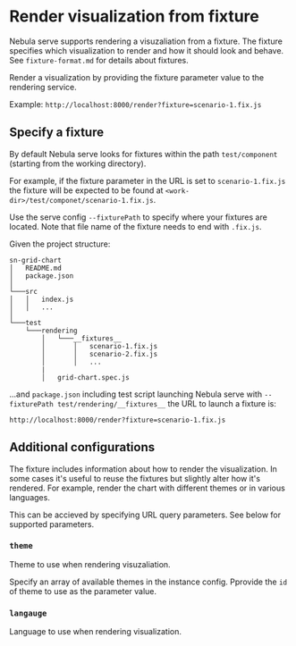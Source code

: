 # Render visualization from fixture

Nebula serve supports rendering a visuzaliation from a fixture. The fixture specifies which visualization to render and how it should look and behave. See `fixture-format.md` for details about fixtures.

Render a visualization by providing the fixture parameter value to the rendering service.

Example: `http://localhost:8000/render?fixture=scenario-1.fix.js`

## Specify a fixture

By default Nebula serve looks for fixtures within the path `test/component` (starting from the working directory).

For example, if the fixture parameter in the URL is set to `scenario-1.fix.js` the fixture will be expected to be found at `<work-dir>/test/componet/scenario-1.fix.js`.

Use the serve config `--fixturePath` to specify where your fixtures are located. Note that file name of the fixture needs to end with `.fix.js`.

Given the project structure:

```
sn-grid-chart
│   README.md
│   package.json
│
└───src
│   │   index.js
│   │   ...
│
└───test
    └───rendering
        │   └───__fixtures__
        │       │   scenario-1.fix.js
        │       │   scenario-2.fix.js
        │       │   ...
        |
        │   grid-chart.spec.js
```

...and `package.json` including test script launching Nebula serve with `--fixturePath test/rendering/__fixtures__` the URL to launch a fixture is:

```
http://localhost:8000/render?fixture=scenario-1.fix.js
```

## Additional configurations

The fixture includes information about how to render the visualization. In some cases it's useful to reuse the fixtures but slightly alter how it's rendered. For example, render the chart with different themes or in various languages.

This can be accieved by specifying URL query parameters. See below for supported parameters.

### `theme`

Theme to use when rendering visuzaliation.

Specify an array of available themes in the instance config. Pprovide the `id` of theme to use as the parameter value.

### `langauge`

Language to use when rendering visualization.
